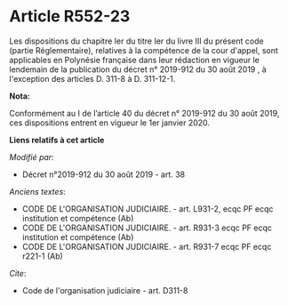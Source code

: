 # Article R552-23

Les dispositions du chapitre Ier du titre Ier du livre III du présent code (partie Réglementaire), relatives à la compétence
de la cour d'appel, sont applicables en Polynésie française dans leur rédaction en vigueur le lendemain de la publication du
décret n° 2019-912 du 30 août 2019 , à l'exception des articles D. 311-8 à D. 311-12-1.

**Nota:**

Conformément au I de l’article 40 du décret n° 2019-912 du 30 août 2019, ces dispositions entrent en vigueur le 1er janvier
2020.

**Liens relatifs à cet article**

_Modifié par_:

  - Décret n°2019-912 du 30 août 2019 - art. 38

_Anciens textes_:

  - CODE DE L'ORGANISATION JUDICIAIRE. - art. L931-2, ecqc PF ecqc institution et compétence (Ab)
  - CODE DE L'ORGANISATION JUDICIAIRE. - art. R931-3 ecqc PF ecqc institution et compétence (Ab)
  - CODE DE L'ORGANISATION JUDICIAIRE. - art. R931-7 ecqc PF ecqc r221-1 (Ab)

_Cite_:

  - Code de l'organisation judiciaire - art. D311-8
